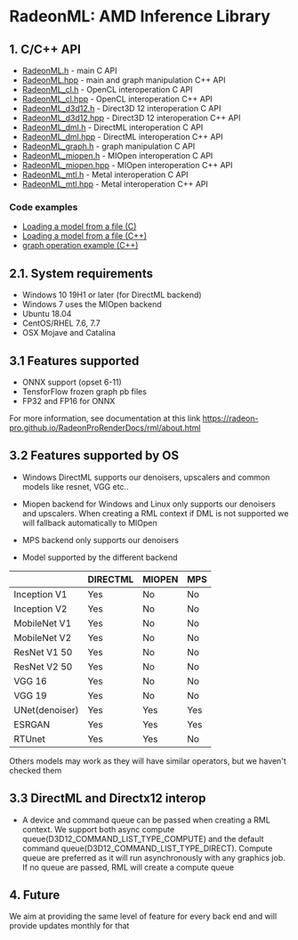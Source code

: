 # RadeonML: AMD Inference Library

## 1. C/C++ API


* [RadeonML.h](include/rml/RadeonML.h) - main C API
* [RadeonML.hpp](include/rml/RadeonML.hpp) - main and graph manipulation C++ API
* [RadeonML_cl.h](include/rml/RadeonML_cl.h) - OpenCL interoperation C API
* [RadeonML_cl.hpp](include/rml/RadeonML_cl.hpp) - OpenCL interoperation C++ API
* [RadeonML_d3d12.h](include/rml/RadeonML_d3d12.h) - Direct3D 12 interoperation C API
* [RadeonML_d3d12.hpp](include/rml/RadeonML_d3d12.hpp) - Direct3D 12 interoperation C++ API
* [RadeonML_dml.h](include/rml/RadeonML_dml.h) - DirectML interoperation C API
* [RadeonML_dml.hpp](include/rml/RadeonML_dml.hpp) - DirectML interoperation C++ API
* [RadeonML_graph.h](include/rml/RadeonML.h) - graph manipulation C API
* [RadeonML_miopen.h](include/rml/RadeonML_miopen.h) - MIOpen interoperation C API
* [RadeonML_miopen.hpp](include/rml/RadeonML_miopen.hpp) - MIOpen interoperation C++ API
* [RadeonML_mtl.h](include/rml/RadeonML_mtl.h) - Metal interoperation C API
* [RadeonML_mtl.hpp](include/rml/RadeonML_mtl.hpp) - Metal interoperation C++ API



### Code examples

* [Loading a model from a file (C)](samples/load_model.c)
* [Loading a model from a file (C++)](samples/load_model.cpp)
* [graph operation example (C++)](samples/graph_ops.cpp)

## 2.1. System requirements
* Windows 10 19H1 or later (for DirectML backend)
* Windows 7 uses the MIOpen backend
* Ubuntu 18.04
* CentOS/RHEL 7.6, 7.7
* OSX Mojave and Catalina

## 3.1 Features supported
* ONNX support (opset 6-11)
* TensforFlow frozen graph pb files
* FP32 and FP16 for ONNX

    
For more information, see documentation at this link 
https://radeon-pro.github.io/RadeonProRenderDocs/rml/about.html

## 3.2 Features supported by OS
* Windows DirectML supports our denoisers, upscalers and common models like resnet, VGG etc..
* Miopen backend for Windows and Linux only supports our denoisers and upscalers. When creating a RML context if DML is not supported we will fallback automatically to MIOpen
* MPS backend only supports our denoisers

* Model supported by the different backend

|    | DIRECTML | MIOPEN | MPS |
| ------------- | ------------- |------------- |------------- |
| Inception V1 | Yes  | No  | No |
| Inception V2 | Yes  | No  | No |
| MobileNet V1 | Yes  | No  | No |
| MobileNet V2 | Yes  | No  | No |
| ResNet V1 50 | Yes  | No  | No |
| ResNet V2 50 | Yes  | No  | No |
| VGG 16 | Yes  | No  | No |
| VGG 19 | Yes  | No  | No |
| UNet(denoiser) | Yes  | Yes  | Yes |
| ESRGAN | Yes  | Yes  | Yes|
| RTUnet | Yes  | Yes  | No |

Others models may work as they will have similar operators, but we haven't checked them

## 3.3 DirectML and Directx12 interop
* A device and command queue can be passed when creating a RML context. We support both async compute queue(D3D12_COMMAND_LIST_TYPE_COMPUTE) and the default command queue(D3D12_COMMAND_LIST_TYPE_DIRECT).
Compute queue are preferred as it will run asynchronously with any graphics job.
If no queue are passed, RML will create a compute queue

## 4. Future
We aim at providing the same level of feature for every back end and will provide updates monthly for that

